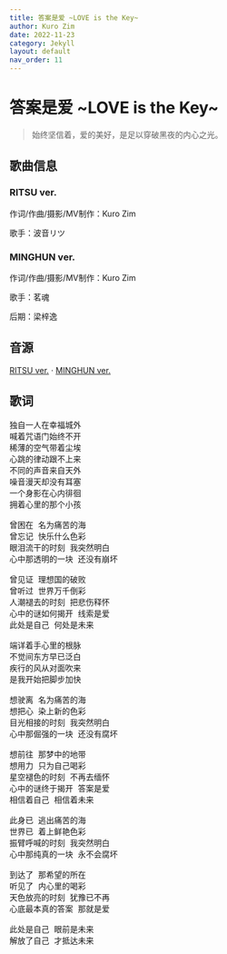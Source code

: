 ```yaml
---
title: 答案是爱 ~LOVE is the Key~
author: Kuro Zim
date: 2022-11-23
category: Jekyll
layout: default
nav_order: 11
---
```


# 答案是爱 ~LOVE is the Key~

> 始终坚信着，爱的美好，是足以穿破黑夜的内心之光。

## 歌曲信息

### RITSU ver.

作词/作曲/摄影/MV制作：Kuro Zim

歌手：波音リツ

### MINGHUN ver.

作词/作曲/摄影/MV制作：Kuro Zim

歌手：茗魂

后期：梁梓逸

## 音源

[RITSU ver.](https://www.acfun.cn/v/ac39905155) · [MINGHUN ver.](https://www.acfun.cn/v/ac42050497)

## 歌词

<pre>
独自一人在幸福城外
喊着咒语门始终不开
稀薄的空气带着尘埃
心跳的律动跟不上来
不同的声音来自天外
噪音漫天却没有耳塞
一个身影在心内徘徊
拥着心里的那个小孩

曾困在 名为痛苦的海
曾忘记 快乐什么色彩
眼泪流干的时刻 我突然明白
心中那透明的一块 还没有崩坏

曾见证 理想国的破败
曾听过 世界万千倒彩
人潮褪去的时刻 把悲伤释怀
心中的谜如何揭开 线索是爱
此处是自己 何处是未来

端详着手心里的根脉
不觉间东方早已泛白
疾行的风从对面吹来
是我开始把脚步加快

想驶离 名为痛苦的海
想把心 染上新的色彩
目光相接的时刻 我突然明白
心中那倔强的一块 还没有腐坏

想前往 那梦中的地带
想用力 只为自己喝彩
星空褪色的时刻 不再去缅怀
心中的谜终于揭开 答案是爱
相信着自己 相信着未来

此身已 逃出痛苦的海
世界已 着上鲜艳色彩
振臂呼喊的时刻 我突然明白
心中那纯真的一块 永不会腐坏

到达了 那希望的所在
听见了 内心里的喝彩
天色放亮的时刻 犹豫已不再
心底最本真的答案 那就是爱

此处是自己 眼前是未来
解放了自己 才抵达未来
</pre>
